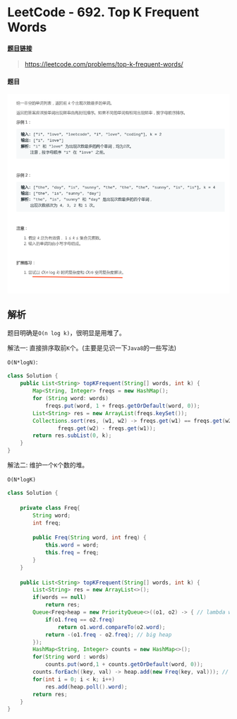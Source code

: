 # LeetCode - 692. Top K Frequent Words

#### [题目链接](https://leetcode.com/problems/top-k-frequent-words/)

> https://leetcode.com/problems/top-k-frequent-words/

#### 题目
![在这里插入图片描述](images/629_t.png)


## 解析

题目明确是`O(n log k)`，很明显是用堆了。

解法一: 直接排序取前`K`个。(主要是见识一下`Java8`的一些写法)

`O(N*logN)`: 
```java
class Solution {
    public List<String> topKFrequent(String[] words, int k) {
        Map<String, Integer> freqs = new HashMap();
        for (String word: words)
            freqs.put(word, 1 + freqs.getOrDefault(word, 0));
        List<String> res = new ArrayList(freqs.keySet()); 
        Collections.sort(res, (w1, w2) -> freqs.get(w1) == freqs.get(w2) ? w1.compareTo(w2) :
                freqs.get(w2) - freqs.get(w1));
        return res.subList(0, k);
    }
}
```
解法二: 维护一个`K`个数的堆。

`O(N*logK)`
```java
class Solution {

    private class Freq{
        String word;
        int freq;

        public Freq(String word, int freq) {
            this.word = word;
            this.freq = freq;
        }
    }

    public List<String> topKFrequent(String[] words, int k) {
        List<String> res = new ArrayList<>();
        if(words == null)
            return res;
        Queue<Freq>heap = new PriorityQueue<>((o1, o2) -> { // lambda will be slow
            if(o1.freq == o2.freq)
                return o1.word.compareTo(o2.word); 
            return -(o1.freq - o2.freq); // big heap
        });
        HashMap<String, Integer> counts = new HashMap<>();
        for(String word : words)
            counts.put(word,1 + counts.getOrDefault(word, 0));
        counts.forEach((key, val) -> heap.add(new Freq(key, val))); // java 8
        for(int i = 0; i < k; i++)
            res.add(heap.poll().word);
        return res;
    }
}
```
